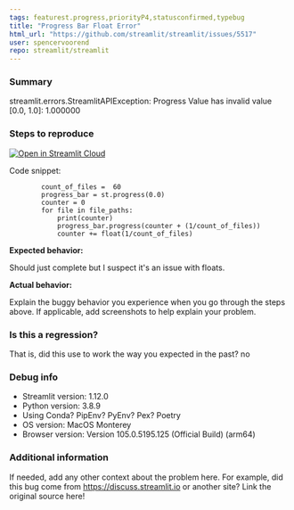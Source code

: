 ```yaml
---
tags: featurest.progress,priorityP4,statusconfirmed,typebug
title: "Progress Bar Float Error"
html_url: "https://github.com/streamlit/streamlit/issues/5517"
user: spencervoorend
repo: streamlit/streamlit
---
```


### Summary

streamlit.errors.StreamlitAPIException: Progress Value has invalid value [0.0, 1.0]: 1.000000

### Steps to reproduce

[![Open in Streamlit Cloud](https://static.streamlit.io/badges/streamlit_badge_black_white.svg)](https://issues.streamlitapp.com/?issue=gh-5517)

Code snippet:

```
        count_of_files =  60 
        progress_bar = st.progress(0.0)
        counter = 0
        for file in file_paths:
            print(counter)
            progress_bar.progress(counter + (1/count_of_files))
            counter += float(1/count_of_files)
```



**Expected behavior:**

Should just complete but I suspect it's an issue with floats. 

**Actual behavior:**

Explain the buggy behavior you experience when you go through the steps above.
If applicable, add screenshots to help explain your problem.

### Is this a regression?

That is, did this use to work the way you expected in the past?
 no

### Debug info

- Streamlit version: 1.12.0
- Python version: 3.8.9
- Using Conda? PipEnv? PyEnv? Pex? Poetry
- OS version: MacOS Monterey
- Browser version: Version 105.0.5195.125 (Official Build) (arm64)

### Additional information

If needed, add any other context about the problem here. For example, did this bug come from https://discuss.streamlit.io or another site? Link the original source here!

